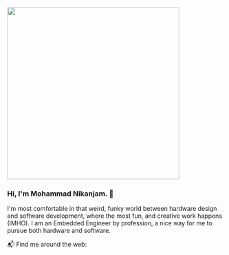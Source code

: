 <img width="400px" src="https://github.com/GitMasterNikanjam/GitMasterNikanjam/assets/19185155/5e779178-9a5f-4b53-a2dc-4fc422205f4c">

### Hi, I'm Mohammad Nikanjam. 👋
I'm most comfortable in that weird, funky world between hardware design and software development, where the most fun, and creative work happens (IMHO).
I am an Embedded Engineer by profession, a nice way for me to pursue both hardware and software.

📬 Find me around the web:

<!--
**GitMasterNikanjam/GitMasterNikanjam** is a ✨ _special_ ✨ repository because its `README.md` (this file) appears on your GitHub profile.

Here are some ideas to get you started:

- 🔭 I’m currently working on ...
- 🌱 I’m currently learning ...
- 👯 I’m looking to collaborate on ...
- 🤔 I’m looking for help with ...
- 💬 Ask me about ...
- 📫 How to reach me: ...
- 😄 Pronouns: ...
- ⚡ Fun fact: ...
-->
